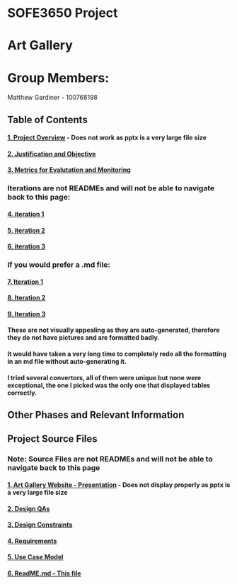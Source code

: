 # SOFE3650 Project
# Art Gallery

# Group Members:
Matthew Gardiner - 100768198



## Table of Contents

#### [1. Project Overview](Other%20README%20files/Project%20Overview.md) - Does not work as pptx is a very large file size
#### [2. Justification and Objective](Other%20README%20files/Justification%20and%20Objective.md)
#### [3. Metrics for Evalutation and Monitoring](Other%20README%20files/Metrics%20for%20Evaluation%20and%20Monitoring.md)
### Iterations are not READMEs and will not be able to navigate back to this page:
#### [4. iteration 1](iteration%201.pdf)  
#### [5. iteration 2](iteration%202.pdf)
#### [6. iteration 3](iteration%203.pdf)
### If you would prefer a .md file:
#### [7. Iteration 1](Other%20README%20files/iteration1.md)
#### [8. Iteration 2](Other%20README%20files/iteration2.md)
#### [9. Iteration 3](Other%20README%20files/iteration3.md)
#### These are not visually appealing as they are auto-generated, therefore they do not have pictures and are formatted badly.
#### It would have taken a very long time to completely redo all the formatting in an md file without auto-generating it.
#### I tried several convertors, all of them were unique but none were exceptional, the one I picked was the only one that displayed tables correctly.



## Other Phases and Relevant Information
## Project Source Files
### Note: Source Files are not READMEs and will not be able to navigate back to this page

#### [1. Art Gallery Website - Presentation](ART%20Gallery%20Website.pptx) - Does not display properly as pptx is a very large file size
#### [2. Design QAs](Design%20QAs.pdf)
#### [3. Design Constraints](Design%20Constraints.pdf)
#### [4. Requirements](Requirements)
#### [5. Use Case Model](Use%20Case%20Model-1.pdf)
#### [6. ReadME.md - This file](README.md)